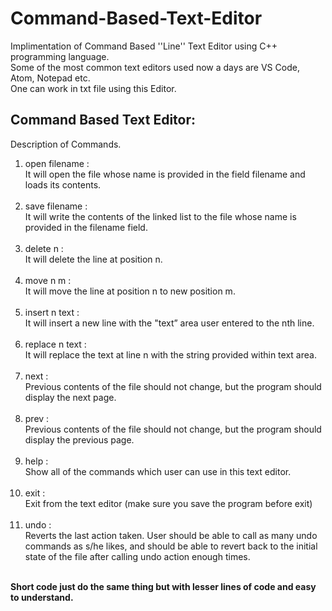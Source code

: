 # Command-Based-Text-Editor
Implimentation of Command Based ''Line'' Text Editor using C++ programming language.</br>
Some of the most common text editors used now a days are VS Code, Atom, Notepad etc.</br>
One can work in txt file using this Editor.</br>

## Command Based Text Editor:
Description of Commands.</br>
1. open filename : </br>It will open the file whose name is provided in the field filename and loads its contents.</br></br>
2. save filename : </br>It will write the contents of the linked list to the file whose name is provided in the filename field.</br></br>
3. delete n :  </br>It will delete the line at position n.</br></br>
4. move n m :  </br>It will  move the line at position n to new position m.</br></br>
5. insert n text : </br>It will insert a new line with the "text” area user entered to the nth line.</br></br>
6. replace n text :  </br>It will replace the text at line n with the string provided within text area.</br></br>
7. next :  </br>Previous contents of the file should not change, but the program should display the next page.</br></br>
8. prev :  </br>Previous contents of the file should not change, but the program should display the previous page.</br></br>
9. help : </br>Show all of the commands which user can use in this text editor.</br></br>
10. exit : </br>Exit from the text editor (make sure you save the program before exit)</br></br>
11. undo : </br>Reverts the last action taken. User should be able to call as many undo commands as s/he likes, and should be able to revert back to the initial state of the file after calling undo action enough times.</br></br>

**Short code just do the same thing but with lesser lines of code and easy to understand.**
